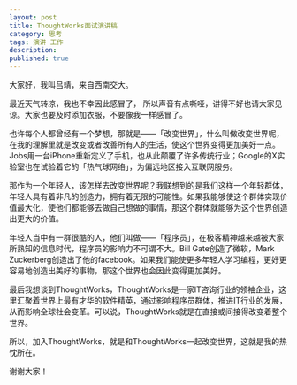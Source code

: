 ```yaml
---
layout: post
title: ThoughtWorks面试演讲稿
category: 思考
tags: 演讲 工作
description:
published: true
---
```


大家好，我叫吕靖，来自西南交大。

最近天气转凉，我也不幸因此感冒了， 所以声音有点嘶哑，讲得不好也请大家见谅。大家也要及时添加衣服，不要像我一样感冒了。

也许每个人都曾经有一个梦想，那就是——「改变世界」，什么叫做改变世界呢，在我的理解里就是改变或者改善所有人的生活，使这个世界变得更加美好一点。Jobs用一台iPhone重新定义了手机，也从此颠覆了许多传统行业；Google的X实验室也在试验着它的「热气球网络」，为偏远地区接入互联网服务。

那作为一个年轻人，该怎样去改变世界呢？我联想到的是我们这样一个年轻群体，年轻人具有着非凡的创造力，拥有着无限的可能性。如果我能够使这个群体实现价值最大化，使他们都能够去做自己想做的事情，那这个群体就能够为这个世界创造出更大的价值。

年轻人当中有一群很酷的人，他们叫做——「程序员」，在极客精神越来越被大家所熟知的信息时代，程序员的影响力不可谓不大。Bill Gate创造了微软，Mark Zuckerberg创造出了他的facebook。如果我们能使更多年轻人学习编程，更好更容易地创造出美好的事物，那这个世界也会因此变得更加美好。

最后我想谈到ThoughtWorks，ThoughtWorks是一家IT咨询行业的领袖企业，这里汇聚着世界上最有才华的软件精英，通过影响程序员群体，推进IT行业的发展，从而影响全球社会变革。可以说，ThoughtWorks就是在直接或间接得改变着整个世界。

所以，加入ThoughtWorks，就是和ThoughtWorks一起改变世界，这就是我的热忱所在。

谢谢大家！
